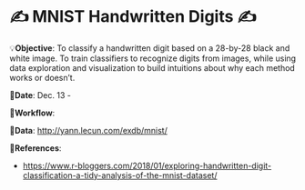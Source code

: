 # ✍ MNIST Handwritten Digits ✍

💡**Objective**: To classify a handwritten digit based on a 28-by-28 black and white image. To train classifiers to recognize digits from images, while using data exploration and visualization to build intuitions about why each method works or doesn’t. 

📅**Date**: Dec. 13 -

📝**Workflow**:

🔢**Data**: http://yann.lecun.com/exdb/mnist/
 
📜**References**:
- https://www.r-bloggers.com/2018/01/exploring-handwritten-digit-classification-a-tidy-analysis-of-the-mnist-dataset/
